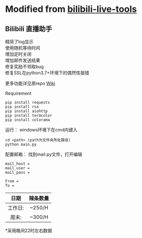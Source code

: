 # Modified from [bilibili-live-tools](https://github.com/Dawnnnnnn/bilibili-live-tools)
## Bilibili 直播助手

精简了log显示  
使用随机等待时间  
增加定时关闭  
增加邮件发送结果  
修复奖励不领取bug  
修复SSL在python3.7+环境下的偶然性报错  

更多功能详见原repo [Wiki](https://github.com/Dawnnnnnn/bilibili-live-tools/wiki)

Requirement
```
pip install requests
pip install rsa
pip install aiohttp
pip install termcolor
pip install colorama
```
运行：
windows环境下在cmd内键入
```
cd <path> (path为文件夹所处路径)
python main.py
```

配置邮箱：
找到mail.py文件，打开编辑
```
mail_host =
mail_user =
mail_pass =
 
From = 
To = 
```
  日期 | 辣条数量 
 :----: | :----:  
 工作日:|  ~250/H 
 周末:  | ~300/H

*采用晚间22时左右数据
